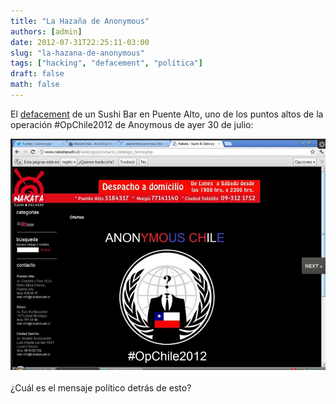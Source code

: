 ```yaml
---
title: "La Hazaña de Anonymous"
authors: [admin]
date: 2012-07-31T22:25:11-03:00
slug: "la-hazana-de-anonymous"
tags: ["hacking", "defacement", "política"]
draft: false
math: false
---
```


El [defacement](http://es.wikipedia.org/wiki/Defacement) de un Sushi Bar
en Puente Alto, uno de los puntos altos de la operación \#OpChile2012 de
Anoymous de ayer 30 de julio:

![](Anonymous.png)

¿Cuál es el mensaje político detrás de esto?
